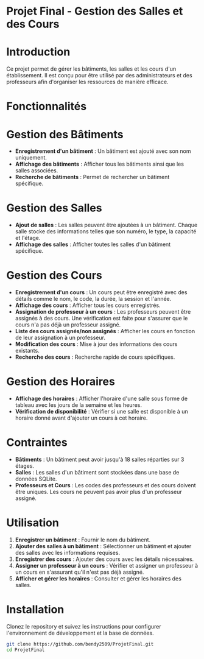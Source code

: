 # Projet Final - Gestion des Salles et des Cours

# Introduction
Ce projet permet de gérer les bâtiments, les salles et les cours d'un établissement. Il est conçu pour être utilisé par des administrateurs et des professeurs afin d'organiser les ressources de manière efficace.

# Fonctionnalités

# Gestion des Bâtiments
- **Enregistrement d'un bâtiment** : Un bâtiment est ajouté avec son nom uniquement.
- **Affichage des bâtiments** : Afficher tous les bâtiments ainsi que les salles associées.
- **Recherche de bâtiments** : Permet de rechercher un bâtiment spécifique.

# Gestion des Salles
- **Ajout de salles** : Les salles peuvent être ajoutées à un bâtiment. Chaque salle stocke des informations telles que son numéro, le type, la capacité et l'étage.
- **Affichage des salles** : Afficher toutes les salles d'un bâtiment spécifique.

# Gestion des Cours
- **Enregistrement d'un cours** : Un cours peut être enregistré avec des détails comme le nom, le code, la durée, la session et l'année.
- **Affichage des cours** : Afficher tous les cours enregistrés.
- **Assignation de professeur à un cours** : Les professeurs peuvent être assignés à des cours. Une vérification est faite pour s'assurer que le cours n'a pas déjà un professeur assigné.
- **Liste des cours assignés/non assignés** : Afficher les cours en fonction de leur assignation à un professeur.
- **Modification des cours** : Mise à jour des informations des cours existants.
- **Recherche des cours** : Recherche rapide de cours spécifiques.

# Gestion des Horaires
- **Affichage des horaires** : Afficher l'horaire d'une salle sous forme de tableau avec les jours de la semaine et les heures.
- **Vérification de disponibilité** : Vérifier si une salle est disponible à un horaire donné avant d'ajouter un cours à cet horaire.

# Contraintes
- **Bâtiments** : Un bâtiment peut avoir jusqu'à 18 salles réparties sur 3 étages.
- **Salles** : Les salles d'un bâtiment sont stockées dans une base de données SQLite.
- **Professeurs et Cours** : Les codes des professeurs et des cours doivent être uniques. Les cours ne peuvent pas avoir plus d'un professeur assigné.

# Utilisation
1. **Enregistrer un bâtiment** : Fournir le nom du bâtiment.
2. **Ajouter des salles à un bâtiment** : Sélectionner un bâtiment et ajouter des salles avec les informations requises.
3. **Enregistrer des cours** : Ajouter des cours avec les détails nécessaires.
4. **Assigner un professeur à un cours** : Vérifier et assigner un professeur à un cours en s'assurant qu'il n'est pas déjà assigné.
5. **Afficher et gérer les horaires** : Consulter et gérer les horaires des salles.

# Installation
Clonez le repository et suivez les instructions pour configurer l'environnement de développement et la base de données.

```bash
git clone https://github.com/bendy2509/ProjetFinal.git
cd ProjetFinal
